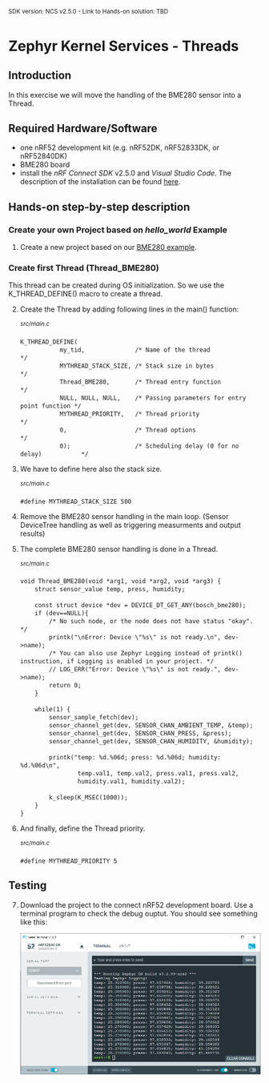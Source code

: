 <sup>SDK version: NCS v2.5.0  -  Link to Hands-on solution: TBD</sup>

# Zephyr Kernel Services - Threads

## Introduction

In this exercise we will move the handling of the BME280 sensor into a Thread. 

## Required Hardware/Software
- one nRF52 development kit (e.g. nRF52DK, nRF52833DK, or nRF52840DK)
- BME280 board
- install the _nRF Connect SDK_ v2.5.0 and _Visual Studio Code_. The description of the installation can be found [here](https://developer.nordicsemi.com/nRF_Connect_SDK/doc/2.5.0/nrf/getting_started/assistant.html#).

## Hands-on step-by-step description 

### Create your own Project based on _hello_world_ Example

1) Create a new project based on our [BME280 example](https://github.com/ChrisKurz/nRF_Connect_SDK/blob/main/doc/NCSv2.5.0_ZDD_Sensors_BME280_nRF52840.md).


### Create first Thread (Thread_BME280)

This thread can be created during OS initialization. So we use the K_THREAD_DEFINE() macro to create a thread. 

2) Create the Thread by adding following lines in the main() function:

   <sup>_src/main.c_</sup>

       K_THREAD_DEFINE(
                  my_tid,              /* Name of the thread                          */
                  MYTHREAD_STACK_SIZE, /* Stack size in bytes                       */
                  Thread_BME280,       /* Thread entry function                       */
                  NULL, NULL, NULL,    /* Passing parameters for entry point function */
                  MYTHREAD_PRIORITY,   /* Thread priority                             */
                  0,                   /* Thread options                              */
                  0);                  /* Scheduling delay (0 for no delay)           */

3) We have to define here also the stack size.

   <sup>_src/main.c_</sup>

       #define MYTHREAD_STACK_SIZE 500

4) Remove the BME280 sensor handling in the main loop. (Sensor DeviceTree handling as well as triggering measurments and output results)

6) The complete BME280 sensor handling is done in a Thread.  

   <sup>_src/main.c_</sup> 

       void Thread_BME280(void *arg1, void *arg2, void *arg3) {
           struct sensor_value temp, press, humidity;

           const struct device *dev = DEVICE_DT_GET_ANY(bosch_bme280);
           if (dev==NULL){
               /* No such node, or the node does not have status "okay". */
               printk("\nError: Device \"%s\" is not ready.\n", dev->name);
               /* You can also use Zephyr Logging instead of printk() instruction, if Logging is enabled in your project. */
               // LOG_ERR("Error: Device \"%s\" is not ready.", dev->name);
               return 0;
           }

           while(1) {
               sensor_sample_fetch(dev);
               sensor_channel_get(dev, SENSOR_CHAN_AMBIENT_TEMP, &temp);
               sensor_channel_get(dev, SENSOR_CHAN_PRESS, &press);
               sensor_channel_get(dev, SENSOR_CHAN_HUMIDITY, &humidity);
         
               printk("temp: %d.%06d; press: %d.%06d; humidity: %d.%06d\n",
                       temp.val1, temp.val2, press.val1, press.val2,
                       humidity.val1, humidity.val2);

               k_sleep(K_MSEC(1000)); 
           }
       }

6) And finally, define the Thread priority. 

   <sup>_src/main.c_</sup>

       #define MYTHREAD_PRIORITY 5

 


## Testing

7) Download the project to the connect nRF52 development board. Use a terminal program to check the debug ouptut. You should see something like this:

   ![image](images/ZDD_BME280_Thread_Testing.jpg)

